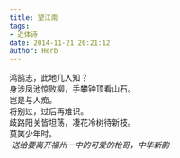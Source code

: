 ```yaml
---  
title: 望江南  
tags:  
- 近体诗  
date: 2014-11-21 20:21:12  
author: Herb  
---  
```

鸿鹄志，此地几人知？  
身涉凤池惊败柳，手攀钟顶看山石。  
岂是与人痴。  
将别过，过后再难识。  
歧路阳关皆坦荡，凄花冷树待新枝。  
莫笑少年时。  
·*送给要离开福州一中的可爱的枪哥，中华新韵*